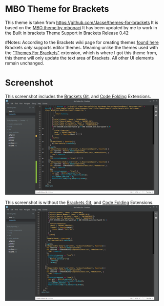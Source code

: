 MBO Theme for Brackets
======================
This theme is taken from https://github.com/Jacse/themes-for-brackets
It is based on the [MBO theme by mbonaci](https://github.com/mbonaci/global/blob/master/Mbo.tmTheme)
It has been updated by me to work in the Built in brackets Theme Support in Brackets Release 0.42

#Notes:
According to the Brackets wiki page for creating themes [found here](https://github.com/adobe/brackets/wiki/Creating+Themes)
Brackets _only_ supports editor themes. Meaning unlike the themes used with the ["Themes For Brackets"](https://github.com/Jacse/themes-for-brackets) extension, which is where I got this theme from, this theme will only update the text area of Brackets. All other UI elements remain unchanged.

Screenshot
==========
This screenshot includes the [Brackets Git](https://github.com/zaggino/brackets-git), and [Code Folding](https://github.com/thehogfather/brackets-code-folding) Extensions.
![MBO](https://raw.githubusercontent.com/birdwing/Brackets-MBO-Theme/master/screenshot.png)

This screenshot is without the [Brackets Git](https://github.com/zaggino/brackets-git), and [Code Folding](https://github.com/thehogfather/brackets-code-folding) Extensions.
![MBO](https://raw.githubusercontent.com/birdwing/Brackets-MBO-Theme/master/screenshot2.png)

